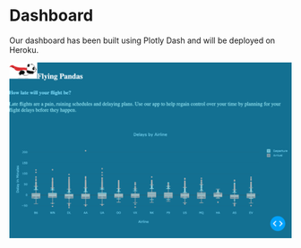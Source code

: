 # Dashboard

Our dashboard has been built using Plotly Dash and will be deployed on Heroku.

![Dashboard_preview](https://github.com/Pandas-UFT/Pandas/blob/master/figures/dash_preview.png?raw=true)